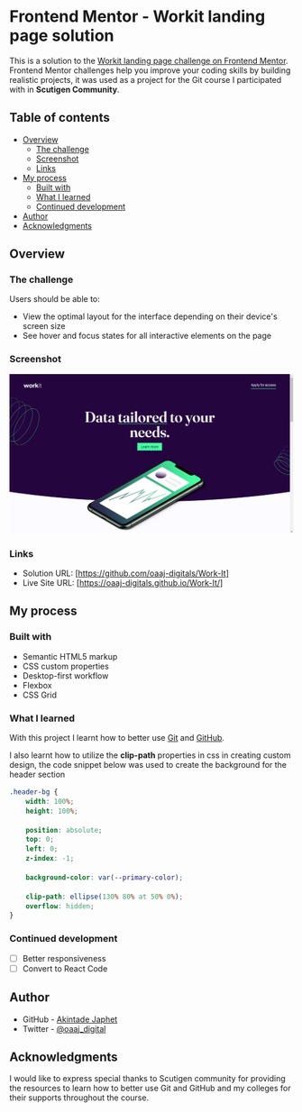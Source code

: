 # Frontend Mentor - Workit landing page solution

This is a solution to the [Workit landing page challenge on Frontend Mentor](https://www.frontendmentor.io/challenges/workit-landing-page-2fYnyle5lu). Frontend Mentor challenges help you improve your coding skills by building realistic projects, it was used as a project for the Git course I participated with in **Scutigen Community**.

## Table of contents

-   [Overview](#overview)
    -   [The challenge](#the-challenge)
    -   [Screenshot](#screenshot)
    -   [Links](#links)
-   [My process](#my-process)
    -   [Built with](#built-with)
    -   [What I learned](#what-i-learned)
    -   [Continued development](#continued-development)
-   [Author](#author)
-   [Acknowledgments](#acknowledgments)

## Overview

### The challenge

Users should be able to:

-   View the optimal layout for the interface depending on their device's screen size
-   See hover and focus states for all interactive elements on the page

### Screenshot

![Design preview of my solution for the Workit landing page coding challenge](./preview.png)

### Links

-   Solution URL: [https://github.com/oaaj-digitals/Work-It]
-   Live Site URL: [https://oaaj-digitals.github.io/Work-It/]

## My process

### Built with

-   Semantic HTML5 markup
-   CSS custom properties
-   Desktop-first workflow
-   Flexbox
-   CSS Grid

### What I learned

With this project I learnt how to better use [Git](https://git-scm.com/) and [GitHub](https://github.com/).

I also learnt how to utilize the **clip-path** properties in css in creating custom design, the code snippet below was used to create the background for the header section

```css
.header-bg {
	width: 100%;
	height: 100%;

	position: absolute;
	top: 0;
	left: 0;
	z-index: -1;

	background-color: var(--primary-color);

	clip-path: ellipse(130% 80% at 50% 0%);
	overflow: hidden;
}
```

### Continued development

-   [ ] Better responsiveness
-   [ ] Convert to React Code

## Author

-   GitHub - [Akintade Japhet](https://github.com/oaaj-digitals)
-   Twitter - [@oaaj_digital](https://www.twitter.com/@oaaj_digital)

## Acknowledgments

I would like to express special thanks to Scutigen community for providing the resources to learn how to better use Git and GitHub and my colleges for their supports throughout the course.
